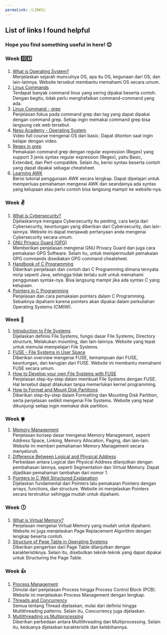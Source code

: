 ```yaml
---
permalink: /LINKS/
---
```


## List of links I found helpful 

### Hope you find something useful in here! 😊

### Week 0️⃣1️⃣ 
1. [What is Operating System?](https://www.mygreatlearning.com/blog/what-is-operating-system)<br>
Menjelaskan sejarah munculnya OS, apa itu OS, kegunaan dari OS, dan lain-lainnya. Website tersebut membantu memahami OS secara umum.
2. [Linux Commands](https://www.javatpoint.com/linux-commands)<br>
Terdapat banyak command linux yang sering dipakai beserta contoh. Dengan begitu, tidak perlu menghafalkan command-command yang ada.
3. [Linux Command - grep](https://www.tutorialspoint.com/unix_commands/grep.htm)<br>
Penjelasan fokus pada command grep dan tag yang dapat dipakai dengan command grep. Setiap ingin memakai command grep bisa langsung cek web tersebut.
4. [Neso Academy - Operating System](https://www.youtube.com/watch?v=vBURTt97EkA&list=PLBlnK6fEyqRiVhbXDGLXDk_OQAeuVcp2O)<br>
Video full course mengenai OS dari basic. Dapat ditonton saat ingin belajar dengan video.
5. [Regex in grep](https://linuxize.com/post/regular-expressions-in-grep/)<br>
Pemakaian command grep dengan regular expression (Regex) yang support 3 jenis syntax regular expression (Regex), yaitu Basic, Extended, dan Perl-compatible. Selain itu, berisi syntax beserta contoh yang dapat dipakai sebagai cheatsheet.
6. [Learning AWK](https://www.tutorialspoint.com/awk/awk_overview.htm)<br>
Berisi tutorial penggunaan AWK secara lengkap. Dapat dipelajari untuk memperluas pemahaman mengenai AWK dan seandainya ada syntax yang kelupaan atau perlu contoh bisa langsung mampir ke website-nya.

### Week ✌️
1. [What is Cybersecurity?](https://searchsecurity.techtarget.com/definition/cybersecurity)<br>
Dijelaskannya mengapa Cybersecurity itu penting, cara kerja dari Cybersecurity, keuntungan yang diberikan dari Cybersecurity, dan lain-lainnya. Website ini dapat menjawab pertanyaan anda mengenai Cybersecurity secara umum.
3. [GNU Privacy Guard (GPG)](https://guides.library.illinois.edu/data_encryption/gpg)<br>
Memberikan penjelasan mengenai GNU Privacy Guard dan juga cara pemakaian GPG Software. Selain itu, untuk mempermudah pemakaian GPG commands disediakan GPG command cheatsheet.
4. [Handbook of C Programming](https://www.freecodecamp.org/news/the-c-beginners-handbook/#pointers)<br>
Diberikan penjelasan dan contoh dari C Programming dimana ternyata mirip seperti Java, sehingga tidak terlalu sulit untuk memahami penggunaan syntax-nya. Bisa langsung mampir jika ada syntax C yang kelupaan.
5. [Pointers in C Programming](https://www.guru99.com/c-pointers.html)<br>
Penjelasan dan cara pemakaian pointers dalam C Programming. Sebaiknya dipahami karena pointers akan dipakai dalam perkuliahan Operating Systems (CMIIW).

### Week 🌳
1. [Introduction to File Systems](https://opensource.com/life/16/10/introduction-linux-filesystems)<br>
Dijelaskan definisi File Systems, fungsi dasar File Systems, Directory structure, Melakukan mounting, dan lain-lainnya. Website yang tepat untuk memulai mempelajari File Systems.
2. [FUSE - File Systems in User Space](https://northstar-www.dartmouth.edu/~richard/WhitePapers/FUSE.html)<br>
Diberikan overview mengenai FUSE, kemampuan dari FUSE, keuntungan, dan kerugian dari FUSE. Website ini membantu memahami FUSE secara umum.
3. [How to Develop your own File Systems with FUSE](https://developer.ibm.com/articles/l-fuse/)<br>
Penjelasan step-by-step dalam membuat File Systems dengan FUSE. Hal tersebut dapat dilakukan tanpa memerlukan kernel programming.
4. [How to Format and Mount Disk Partitions](https://phoenixnap.com/kb/linux-format-disk)<br>
Diberikan step-by-step dalam Formatting dan Mounting Disk Partition, serta penjelasan sedikit mengenai File Systems. Website yang tepat dikunjungi setiap ingin memakai disk partition.

### Week 🍀
1. [Memory Management](https://www.tutorialspoint.com/operating_system/os_memory_management.htm)<br>
Penjelasan konsep dasar mengenai Memory Management, seperti Address Space, Linking, Memory Allocation, Paging, dan lain-lain. Website ini memberi pemahaman Memory Management secara menyeluruh.
2. [Difference Between Logical and Physical Address](http://www.meerutcollege.org/mcm_admin/upload/1587052623.pdf)<br>
Perbedaan antara Logical dan Physical Address dilanjutkan dengan pembahasan lainnya, seperti Segmentation dan Virtual Memory. Dapat dijadikan pemahaman tambahan dari nomor 1.
3. [Pointers in C Well Structured Explanation](https://www.freecodecamp.org/news/pointers-in-c-are-not-as-difficult-as-you-think/)<br>
Dijelaskan fundamental dari Pointers lalu pemakaian Pointers dengan arrays, functions, dan structure. Website ini menjelaskan Pointers secara terstruktur sehingga mudah untuk dipahami.

### Week 🕔
1. [What is Virtual Memory?](https://www.tutorialspoint.com/operating_system/os_virtual_memory.htm)<br>
Penjelasan mengenai Virtual Memory yang mudah untuk dipahami. Website ini juga menjelaskan Page Replacement Algorithm dengan lengkap beserta contoh.
2. [Structure of Page Table in Operating Systems](https://www.studytonight.com/operating-system/structure-of-page-table-in-operating-systems)<br>
Diberikan pengertian dari Page Table dilanjutkan dengan karakteristiknya. Selain itu, disebutkan teknik-teknik yang dapat dipakai untuk Structuring the Page Table.

### Week 👍
1. [Process Management](https://www.guru99.com/process-management-pcb.html)<br>
Dimulai dari penjelasan Process hingga Process Control Block (PCB). Website ini menjelaskan Process Management dengan lengkap.
2. [Threads and Concurrency](https://applied-programming.github.io/Operating-Systems-Notes/3-Threads-and-Concurrency/)<br>
Semua tentang Thread dijelaskan, mulai dari definisi hingga Multithreading patterns. Selain itu, Concurrency juga dijelaskan. 
3. [Multithreading vs Multiprocessing](https://www.guru99.com/difference-between-multiprocessing-and-multithreading.html)<br>
Diberikan perbedaan antara Multithreading dan Multiprocessing. Selain itu, keduanya dijelaskan karakteristik dan kelebihannya. 
